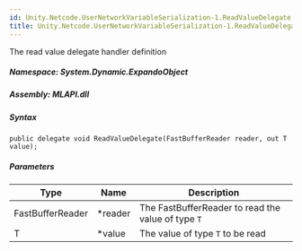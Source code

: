 ```yaml
---  
id: Unity.Netcode.UserNetworkVariableSerialization-1.ReadValueDelegate  
title: Unity.Netcode.UserNetworkVariableSerialization-1.ReadValueDelegate  
---
```


<div class="markdown level0 summary">

The read value delegate handler definition

</div>

<div class="markdown level0 conceptual">

</div>

##### **Namespace**: System.Dynamic.ExpandoObject

##### **Assembly**: MLAPI.dll

##### Syntax

``` lang-csharp
public delegate void ReadValueDelegate(FastBufferReader reader, out T value);
```

##### Parameters

| Type             | Name     | Description                                        |
|------------------|----------|----------------------------------------------------|
| FastBufferReader | \*reader | The FastBufferReader to read the value of type `T` |
| T                | \*value  | The value of type `T` to be read                   |
